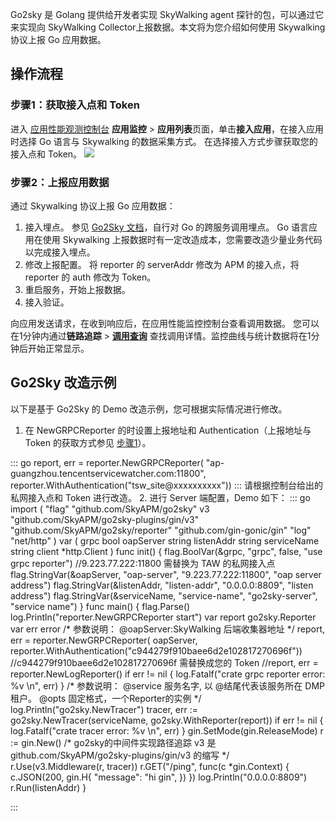 Go2sky 是 Golang 提供给开发者实现 SkyWalking agent 探针的包，可以通过它来实现向 SkyWalking Collector上报数据。本文将为您介绍如何使用 Skywalking 协议上报 Go 应用数据。


## 操作流程

### 步骤1：获取接入点和 Token

进入 [应用性能观测控制台](https://console.cloud.tencent.com/apm) **应用监控** > **应用列表**页面，单击**接入应用**，在接入应用时选择 Go 语言与 Skywalking 的数据采集方式。
在选择接入方式步骤获取您的接入点和 Token。
![](https://main.qcloudimg.com/raw/d7d94913947d31edf70e85c6462c6bac.png)

### 步骤2：上报应用数据
通过 Skywalking 协议上报 Go 应用数据：
1. 接入埋点。
参见 [Go2Sky 文档](https://github.com/SkyAPM/go2sky)，自行对 Go 的跨服务调用埋点。 Go 语言应用在使用 Skywalking 上报数据时有一定改造成本，您需要改造少量业务代码以完成接入埋点。
2. 修改上报配置。
将 reporter 的 serverAddr 修改为 APM 的接入点，将 reporter 的 auth 修改为 Token。
3. 重启服务，开始上报数据。
4. 接入验证。

向应用发送请求，在收到响应后，在应用性能监控控制台查看调用数据。 您可以在1分钟内通过**链路追踪** > **[调用查询](https://console.cloud.tencent.com/apm/monitor/span)** 查找调用详情。监控曲线与统计数据将在1分钟后开始正常显示。

## Go2Sky 改造示例

以下是基于 Go2Sky 的 Demo 改造示例，您可根据实际情况进行修改。

1. 在 NewGRPCReporter 的时设置上报地址和 Authentication（上报地址与 Token 的获取方式参见 [步骤1](https://git.woa.com/taw/go-skywalking-taw-simple-demo/blob/master/README.md#step1)）。
<dx-codeblock>
:::  go
report, err = reporter.NewGRPCReporter(
"ap-guangzhou.tencentservicewatcher.com:11800",
reporter.WithAuthentication("tsw_site@xxxxxxxxxx"))
:::
</dx-codeblock>
<dx-alert infotype="notice" title="">
请根据控制台给出的私网接入点和 Token 进行改造。
</dx-alert>
2. 进行 Server 端配置，Demo 如下：
<dx-codeblock>
:::  go
import (
   "flag"
   "github.com/SkyAPM/go2sky"
   v3 "github.com/SkyAPM/go2sky-plugins/gin/v3"
   "github.com/SkyAPM/go2sky/reporter"
   "github.com/gin-gonic/gin"
   "log"
   "net/http"
)
var (
   grpc        bool
   oapServer   string
   listenAddr  string
   serviceName string
   client *http.Client
)
func init() {
   flag.BoolVar(&grpc, "grpc", false, "use grpc reporter")
   //9.223.77.222:11800 需替换为 TAW 的私网接入点
   flag.StringVar(&oapServer, "oap-server", "9.223.77.222:11800", "oap server address")
   flag.StringVar(&listenAddr, "listen-addr", "0.0.0.0:8809", "listen address")
   flag.StringVar(&serviceName, "service-name", "go2sky-server", "service name")
}
func main() {
   flag.Parse()
   log.Println("reporter.NewGRPCReporter start")
   var report go2sky.Reporter
   var err error
   /*
      参数说明：
      @oapServer:SkyWalking 后端收集器地址
   */
   report, err = reporter.NewGRPCReporter(
   oapServer,
   reporter.WithAuthentication("c944279f910baee6d2e102817270696f"))
   //c944279f910baee6d2e102817270696f 需替换成您的 Token
   //report, err = reporter.NewLogReporter()
   if err != nil {
     log.Fatalf("crate grpc reporter error: %v \n", err)
   }
   /*
      参数说明：
      @service 服务名字, 以 @结尾代表该服务所在 DMP 租户。
      @opts 固定格式，一个Reporter的实例
   */
   log.Println("go2sky.NewTracer")
   tracer, err := go2sky.NewTracer(serviceName, go2sky.WithReporter(report))
   if err != nil {
     log.Fatalf("crate tracer error: %v \n", err)
   }
   gin.SetMode(gin.ReleaseMode)
   r := gin.New()
  /*
       go2sky的中间件实现路径追踪
       v3 是 github.com/SkyAPM/go2sky-plugins/gin/v3 的缩写
  */
   r.Use(v3.Middleware(r, tracer))
   r.GET("/ping", func(c *gin.Context) {
       c.JSON(200, gin.H{
           "message": "hi gin",
       })
   })
   log.Println("0.0.0.0:8809")
   r.Run(listenAddr)
}

:::
</dx-codeblock>
